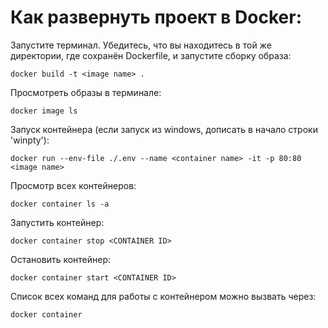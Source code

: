 # Как развернуть проект в Docker:
Запустите терминал. Убедитесь, что вы находитесь в той же
директории, где сохранён Dockerfile, и запустите сборку образа:
```
docker build -t <image name> . 
```
Просмотреть образы в терминале:
```
docker image ls 
```
Запуск контейнера (если запуск из windows, дописать в начало строки 'winpty'):
```
docker run --env-file ./.env --name <container name> -it -p 80:80 <image name> 
```
Просмотр всех контейнеров:
```
docker container ls -a
```
Запустить контейнер:
```
docker container stop <CONTAINER ID> 
```
Остановить контейнер:
```
docker container start <CONTAINER ID> 
```
Список всех команд для работы с контейнером можно вызвать через:
```
docker container 
```